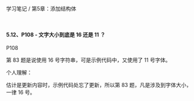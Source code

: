学习笔记 / 第5章：添加结构体

<br>

#### 5.12、P108 - 文字大小到底是 16 还是 11 ？

P108

第 83 题是说使用 16 号字符串，可是示例代码中，又使用了 11 号字体。

个人理解：

估计是更新内容时，示例代码处忘了更新，所以第 83 题，凡是涉及到字体大小，一律 16 号。

<br>



